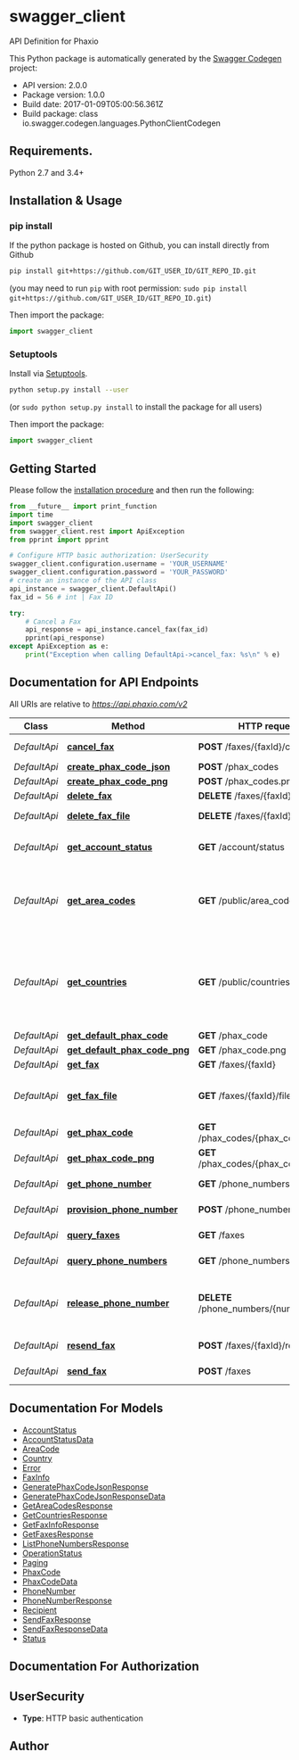 # swagger_client
API Definition for Phaxio

This Python package is automatically generated by the [Swagger Codegen](https://github.com/swagger-api/swagger-codegen) project:

- API version: 2.0.0
- Package version: 1.0.0
- Build date: 2017-01-09T05:00:56.361Z
- Build package: class io.swagger.codegen.languages.PythonClientCodegen

## Requirements.

Python 2.7 and 3.4+

## Installation & Usage
### pip install

If the python package is hosted on Github, you can install directly from Github

```sh
pip install git+https://github.com/GIT_USER_ID/GIT_REPO_ID.git
```
(you may need to run `pip` with root permission: `sudo pip install git+https://github.com/GIT_USER_ID/GIT_REPO_ID.git`)

Then import the package:
```python
import swagger_client 
```

### Setuptools

Install via [Setuptools](http://pypi.python.org/pypi/setuptools).

```sh
python setup.py install --user
```
(or `sudo python setup.py install` to install the package for all users)

Then import the package:
```python
import swagger_client
```

## Getting Started

Please follow the [installation procedure](#installation--usage) and then run the following:

```python
from __future__ import print_function
import time
import swagger_client
from swagger_client.rest import ApiException
from pprint import pprint

# Configure HTTP basic authorization: UserSecurity
swagger_client.configuration.username = 'YOUR_USERNAME'
swagger_client.configuration.password = 'YOUR_PASSWORD'
# create an instance of the API class
api_instance = swagger_client.DefaultApi()
fax_id = 56 # int | Fax ID

try:
    # Cancel a Fax
    api_response = api_instance.cancel_fax(fax_id)
    pprint(api_response)
except ApiException as e:
    print("Exception when calling DefaultApi->cancel_fax: %s\n" % e)

```

## Documentation for API Endpoints

All URIs are relative to *https://api.phaxio.com/v2*

Class | Method | HTTP request | Description
------------ | ------------- | ------------- | -------------
*DefaultApi* | [**cancel_fax**](docs/DefaultApi.md#cancel_fax) | **POST** /faxes/{faxId}/cancel | Cancel a Fax
*DefaultApi* | [**create_phax_code_json**](docs/DefaultApi.md#create_phax_code_json) | **POST** /phax_codes | 
*DefaultApi* | [**create_phax_code_png**](docs/DefaultApi.md#create_phax_code_png) | **POST** /phax_codes.png | 
*DefaultApi* | [**delete_fax**](docs/DefaultApi.md#delete_fax) | **DELETE** /faxes/{faxId} | Delete a fax
*DefaultApi* | [**delete_fax_file**](docs/DefaultApi.md#delete_fax_file) | **DELETE** /faxes/{faxId}/file | Delete a fax file
*DefaultApi* | [**get_account_status**](docs/DefaultApi.md#get_account_status) | **GET** /account/status | Get account status
*DefaultApi* | [**get_area_codes**](docs/DefaultApi.md#get_area_codes) | **GET** /public/area_codes | List area codes available for purchasing numbers
*DefaultApi* | [**get_countries**](docs/DefaultApi.md#get_countries) | **GET** /public/countries | Returns a list of supported countries for sending and receiving faxes
*DefaultApi* | [**get_default_phax_code**](docs/DefaultApi.md#get_default_phax_code) | **GET** /phax_code | 
*DefaultApi* | [**get_default_phax_code_png**](docs/DefaultApi.md#get_default_phax_code_png) | **GET** /phax_code.png | 
*DefaultApi* | [**get_fax**](docs/DefaultApi.md#get_fax) | **GET** /faxes/{faxId} | Get Fax
*DefaultApi* | [**get_fax_file**](docs/DefaultApi.md#get_fax_file) | **GET** /faxes/{faxId}/file | Get fax content file or thumbnail
*DefaultApi* | [**get_phax_code**](docs/DefaultApi.md#get_phax_code) | **GET** /phax_codes/{phax_code_id} | 
*DefaultApi* | [**get_phax_code_png**](docs/DefaultApi.md#get_phax_code_png) | **GET** /phax_codes/{phax_code_id}.png | 
*DefaultApi* | [**get_phone_number**](docs/DefaultApi.md#get_phone_number) | **GET** /phone_numbers/{number} | Get number info
*DefaultApi* | [**provision_phone_number**](docs/DefaultApi.md#provision_phone_number) | **POST** /phone_numbers | Provision a number
*DefaultApi* | [**query_faxes**](docs/DefaultApi.md#query_faxes) | **GET** /faxes | List faxes in date range
*DefaultApi* | [**query_phone_numbers**](docs/DefaultApi.md#query_phone_numbers) | **GET** /phone_numbers | List numbers
*DefaultApi* | [**release_phone_number**](docs/DefaultApi.md#release_phone_number) | **DELETE** /phone_numbers/{number} | Release a phone number you no longer need
*DefaultApi* | [**resend_fax**](docs/DefaultApi.md#resend_fax) | **POST** /faxes/{faxId}/resend | Resend a Fax
*DefaultApi* | [**send_fax**](docs/DefaultApi.md#send_fax) | **POST** /faxes | Create and Send a Fax


## Documentation For Models

 - [AccountStatus](docs/AccountStatus.md)
 - [AccountStatusData](docs/AccountStatusData.md)
 - [AreaCode](docs/AreaCode.md)
 - [Country](docs/Country.md)
 - [Error](docs/Error.md)
 - [FaxInfo](docs/FaxInfo.md)
 - [GeneratePhaxCodeJsonResponse](docs/GeneratePhaxCodeJsonResponse.md)
 - [GeneratePhaxCodeJsonResponseData](docs/GeneratePhaxCodeJsonResponseData.md)
 - [GetAreaCodesResponse](docs/GetAreaCodesResponse.md)
 - [GetCountriesResponse](docs/GetCountriesResponse.md)
 - [GetFaxInfoResponse](docs/GetFaxInfoResponse.md)
 - [GetFaxesResponse](docs/GetFaxesResponse.md)
 - [ListPhoneNumbersResponse](docs/ListPhoneNumbersResponse.md)
 - [OperationStatus](docs/OperationStatus.md)
 - [Paging](docs/Paging.md)
 - [PhaxCode](docs/PhaxCode.md)
 - [PhaxCodeData](docs/PhaxCodeData.md)
 - [PhoneNumber](docs/PhoneNumber.md)
 - [PhoneNumberResponse](docs/PhoneNumberResponse.md)
 - [Recipient](docs/Recipient.md)
 - [SendFaxResponse](docs/SendFaxResponse.md)
 - [SendFaxResponseData](docs/SendFaxResponseData.md)
 - [Status](docs/Status.md)


## Documentation For Authorization


## UserSecurity

- **Type**: HTTP basic authentication


## Author



